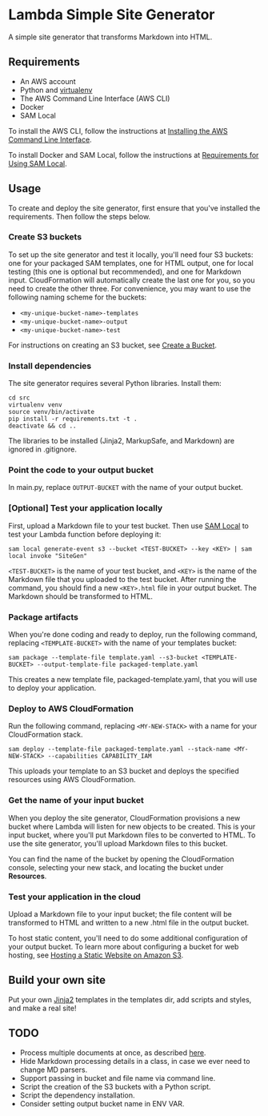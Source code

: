 # Lambda Simple Site Generator #

A simple site generator that transforms Markdown into HTML.

## Requirements ##

* An AWS account
* Python and [virtualenv](https://virtualenv.pypa.io/en/stable/)
* The AWS Command Line Interface (AWS CLI)
* Docker
* SAM Local

To install the AWS CLI, follow the instructions at [Installing the AWS Command Line Interface](http://docs.aws.amazon.com/cli/latest/userguide/installing.html).

To install Docker and SAM Local, follow the instructions at [Requirements for Using SAM Local](http://docs.aws.amazon.com/lambda/latest/dg/test-sam-local.html#sam-cli-requirements).

## Usage ##

To create and deploy the site generator, first ensure that you've installed the requirements. Then follow the steps below.

### Create S3 buckets ###

To set up the site generator and test it locally, you'll need four S3 buckets: one for your packaged SAM templates, one for HTML output, one for local testing (this one is optional but recommended), and one for Markdown input. CloudFormation will automatically create the last one for you, so you need to create the other three. For convenience, you may want to use the following naming scheme for the buckets:

* `<my-unique-bucket-name>-templates`
* `<my-unique-bucket-name>-output`
* `<my-unique-bucket-name>-test`

For instructions on creating an S3 bucket, see [Create a Bucket](http://docs.aws.amazon.com/AmazonS3/latest/gsg/CreatingABucket.html).

### Install dependencies ###

The site generator requires several Python libraries. Install them:

    cd src
    virtualenv venv
    source venv/bin/activate
    pip install -r requirements.txt -t .
    deactivate && cd ..

The libraries to be installed (Jinja2, MarkupSafe, and Markdown) are ignored in .gitignore.

### Point the code to your output bucket ###

In main.py, replace `OUTPUT-BUCKET` with the name of your output bucket.

### [Optional] Test your application locally ###

First, upload a Markdown file to your test bucket. Then use [SAM Local](https://github.com/awslabs/aws-sam-local) to test your Lambda function before deploying it:

    sam local generate-event s3 --bucket <TEST-BUCKET> --key <KEY> | sam local invoke "SiteGen"

`<TEST-BUCKET>` is the name of your test bucket, and `<KEY>` is the name of the Markdown file that you uploaded to the test bucket. After running the command, you should find a new `<KEY>.html` file in your output bucket. The Markdown should be transformed to HTML.

### Package artifacts ###

When you're done coding and ready to deploy, run the following command, replacing `<TEMPLATE-BUCKET>` with the name of your templates bucket:

    sam package --template-file template.yaml --s3-bucket <TEMPLATE-BUCKET> --output-template-file packaged-template.yaml

This creates a new template file, packaged-template.yaml, that you will use to deploy your application.

### Deploy to AWS CloudFormation ###

Run the following command, replacing `<MY-NEW-STACK>` with a name for your CloudFormation stack.

    sam deploy --template-file packaged-template.yaml --stack-name <MY-NEW-STACK> --capabilities CAPABILITY_IAM

This uploads your template to an S3 bucket and deploys the specified resources using AWS CloudFormation.

### Get the name of your input bucket ###

When you deploy the site generator, CloudFormation provisions a new bucket where Lambda will listen for new objects to be created. This is your input bucket, where you'll put Markdown files to be converted to HTML. To use the site generator, you'll upload Markdown files to this bucket.

You can find the name of the bucket by opening the CloudFormation console, selecting your new stack, and locating the bucket under **Resources**.

### Test your application in the cloud ###

Upload a Markdown file to your input bucket; the file content will be transformed to HTML and written to a new .html file in the output bucket.

To host static content, you'll need to do some additional configuration of your output bucket. To learn more about configuring a bucket for web hosting, see [Hosting a Static Website on Amazon S3](http://docs.aws.amazon.com/AmazonS3/latest/dev/WebsiteHosting.html).

## Build your own site ##

Put your own [Jinja2](jinja.pocoo.org/docs/2.10/) templates in the templates dir, add scripts and styles, and make a real site!

## TODO ##
* Process multiple documents at once, as described [here](https://pythonhosted.org/Markdown/reference.html#the-details).
* Hide Markdown processing details in a class, in case we ever need to change MD parsers.
* Support passing in bucket and file name via command line.
* Script the creation of the S3 buckets with a Python script.
* Script the dependency installation.
* Consider setting output bucket name in ENV VAR.
